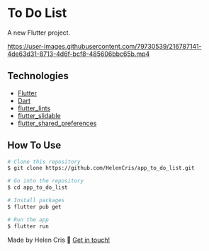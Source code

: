 # To Do List

A new Flutter project.


https://user-images.githubusercontent.com/79730539/216787141-4de63d31-8713-4d6f-bcf8-485606bbc65b.mp4


## Technologies

- [Flutter](https://flutter.dev/)
- [Dart](https://dart.dev/)
- [flutter_lints](https://pub.dev/packages/flutter_lints)
- [flutter_slidable](https://pub.dev/packages/flutter_slidable)
- [flutter_shared_preferences](https://pub.dev/packages/shared_preferences)

## How To Use

```bash
# Clone this repository
$ git clone https://github.com/HelenCris/app_to_do_list.git

# Go into the repository
$ cd app_to_do_list

# Install packages
$ flutter pub get

# Run the app
$ flutter run
```

Made by Helen Cris :wave: [Get in touch!](https://www.linkedin.com/in/helen-cris-fernandes/)
